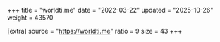 +++
title = "worldti.me"
date = "2022-03-22"
updated = "2025-10-26"
weight = 43570

[extra]
source = "https://worldti.me"
ratio = 9
size = 43
+++
